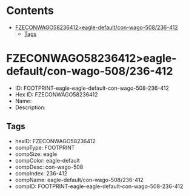 



Contents
========

* [FZECONWAGO58236412>eagle-default/con-wago-508/236-412](#fzeconwago58236412eagle-defaultcon-wago-508236-412)
	* [Tags](#tags)

# FZECONWAGO58236412>eagle-default/con-wago-508/236-412

- ID: FOOTPRINT-eagle-eagle-default-con-wago-508-236-412
- Hex ID: FZECONWAGO58236412
- Name: 
- Description: 

## Tags

- hexID: FZECONWAGO58236412
- oompType: FOOTPRINT
- oompSize: eagle
- oompColor: eagle-default
- oompDesc: con-wago-508
- oompIndex: 236-412
- oompName: eagle-default/con-wago-508/236-412
- oompID: FOOTPRINT-eagle-eagle-default-con-wago-508-236-412
